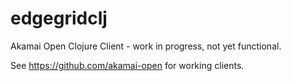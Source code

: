 edgegridclj
===========

Akamai Open Clojure Client - work in progress, not yet functional.

See https://github.com/akamai-open for working clients.
